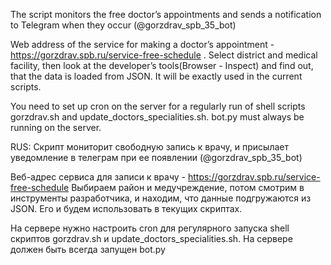 The script monitors the free doctor’s appointments and sends a notification to Telegram when they occur (@gorzdrav_spb_35_bot)

Web address of the service for making a doctor’s appointment - https://gorzdrav.spb.ru/service-free-schedule . Select district and medical facility, then look at the developer’s tools(Browser - Inspect) and find out, that the data is loaded from JSON. It will be exactly used in the current scripts. 

You need to set up cron on the server for a regularly run of shell scripts gorzdrav.sh and update_doctors_specialities.sh. 
bot.py must always be running on the server.

RUS: Скрипт мониторит свободную запись к врачу, и присылает уведомление в телеграм при ее появлении (@gorzdrav_spb_35_bot)

Веб-адрес сервиса для записи к врачу - https://gorzdrav.spb.ru/service-free-schedule
Выбираем район и медучреждение, потом смотрим в инструменты разработчика, и находим, что данные подгружаются из JSON. Его и будем использовать в текущих скриптах.

На сервере нужно настроить cron для регулярного запуска shell скриптов gorzdrav.sh и update_doctors_specialities.sh.
На сервере должен быть всегда запущен bot.py
